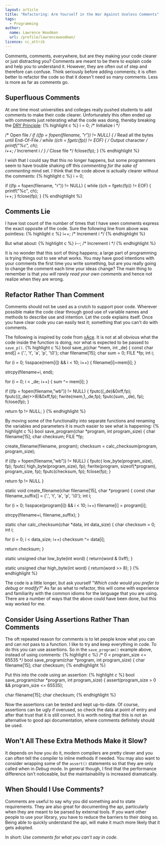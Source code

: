 ```yaml
---
layout: article
title: "Refactoring: Arm Yourself in the War Against Useless Comments"
tags:
  - Programming
author:
  name: Lawrence Woodman
  url: /profile/lawrencewoodman/
licence: cc_attrib
---
```


Comments, comments, everywhere, but are they making your code clearer or just distracting you?  Comments are meant to be there to explain code and help you to understand it.  However, they are often out of step and therefore can confuse. Think seriously before adding comments; it is often better to refactor the code so that it doesn't need so many comments.  Less is more as far as comments go.

## Superfluous Comments
At one time most universities and colleges really pushed students to add comments to make their code clearer.  Unfortunately this often ended up with comments just reiterating what the code was doing, thereby breaking the [DRY Principle](http://en.wikipedia.org/wiki/Don%27t_repeat_yourself "Don't repeat yourself"):
{% highlight c %}
i = 0;    /* Initialize i */

/* Open file */
if ((fp = fopen(filename, "r")) != NULL) {
  /* Read all the bytes until End-Of-File */
  while ((ch = fgetc(fp)) != EOF) {
    /* Output character */
    printf("%c", ch);  
    i++;    /* Increment i */
  }
  /* Close file */
  fclose(fp);
}
{% endhighlight %}

I wish that I could say that this no longer happens, but some programmers seem to have trouble shaking off this _commenting for the sake of commenting_ mind set.  I think that the code above is actually clearer without the comments:
{% highlight c %}
i = 0;

if ((fp = fopen(filename, "r")) != NULL) {
  while ((ch = fgetc(fp)) != EOF) {
    printf("%c", ch);  
    i++;
  }
  fclose(fp);
}
{% endhighlight %}

## Comments Lie

I have lost count of the number of times that I have seen comments express the exact opposite of the code.  Sure the following line from above was pointless:
{% highlight c %}
i++;    /* Increment i */
{% endhighlight %}

But what about:
{% highlight c %}
i--;    /* Increment i */
{% endhighlight %}

It is no wonder that this sort of thing happens; a large part of programming is trying things out to see what works.  You may have good intentions with your comments the first time you write something, but are you really going to change the comment each time your ideas change?  The main thing to remember is that _you will rarely read your own comments_ and hence not realize when they are wrong.

## Refactor Rather Than Comment
Comments should not be used as a crutch to support poor code.  Wherever possible make the code clear through good use of variable names and methods to describe use and intention.  Let the code explains itself.  Once you have clear code you can easily test it; something that you can't do with comments.

The following is inspired by code from [xAce](http://lawrencewoodman.github.com/xAce/ "A Jupiter Ace Emulator").  It is not at all obvious what the code inside the function is doing, nor what is expected to be passed to `save_p()`.
{% highlight c %}
bool
save_p(char *mem, int _de)
{
  const char end[] = {'.', 't', 'a', 'p', '\0'};
  char filename[15];
  char sum = 0;
  FILE *fp;
  int i;

  for (i = 0; !isspace(mem[i]) && i < 10; i++) {
    filename[i]=mem[i];
  }

  strcpy(filename+i, end);

  for (i = 0; i < _de; i++) {
    sum ^= mem[i];
  }

  if ((fp = fopen(filename,"wb")) != NULL) {
    fputc((_de)&0xff,fp);
    fputc(((_de)>>8)&0xff,fp);
    fwrite(mem,1,_de,fp);
    fputc(sum, _de), fp);
    fclose(fp);
  }

  return fp != NULL;
}
{% endhighlight %}



By moving some of the functionality into separate functions and renaming the variables and parameters it is much easier to see what is happening:
{% highlight c %}
bool
save_program(char *program, int program_size)
{
  char filename[15];
  char checksum;
  FILE *fp;

  create_filename(filename, program);
  checksum = calc_checksum(program, program_size);

  if ((fp = fopen(filename,"wb")) != NULL) {
    fputc( low_byte(program_size), fp);
    fputc( high_byte(program_size), fp);
    fwrite(program, sizeof(*program), program_size, fp);
    fputc(checksum, fp);
    fclose(fp);
  }

  return fp != NULL
}

static void
create_filename(char filename[15], char *program)
{
  const char filename_suffix[] = {'.', 't', 'a', 'p', '\0'};
  int i;
  
  for (i = 0; !isspace(program[i]) && i < 10; i++)
    filename[i] = program[i];

  strcpy(filename+i, filename_suffix);
}

static char
calc_checksum(char *data, int data_size)
{
  char checksum = 0;
  int i;

  for (i = 0; i < data_size; i++)
    checksum ^= data[i];

  return checksum;
}

static unsigned char
low_byte(int word) { return(word & 0xff); }

static unsigned char
high_byte(int word) { return(word >> 8); }
{% endhighlight %}


The code is a little longer, but ask yourself "<em>Which code would you prefer to debug or modify?</em>"  As far as what to refactor, this will come with experience and familiarity with the common idioms for the language that you are using.  There are a number of ways that the above could have been done, but this way worked for me.

## Consider Using Assertions Rather Than Comments
The oft repeated reason for comments is to let people know what you can and can not pass to a function.  I like to try and keep everything in code.  To do this you can use assertions.  So in the `save_program()` example above, instead of using comments:
{% highlight c %}
/* 0 < program_size <= 65535 */
bool
save_program(char *program, int program_size)
{
  char filename[15];
  char checksum;
{% endhighlight %}

Put this into the code using an assertion:
{% highlight c %}
bool
save_program(char *program, int program_size)
{
  assert(program_size > 0 && program_size <= 65535);

  char filename[15];
  char checksum;
{% endhighlight %}

Now the assertions can be tested and kept up-to-date.  Of course, assertions can be ugly if overused, so check the data at point of entry and after that trust that it is still correct.  It is worth noting that this is not an alternative to good api documentation, where comments definitely should be used.


## Won't All These Extra Methods Make it Slow?
It depends on how you do it, modern compilers are pretty clever and you can often tell the compiler to inline methods if needed.  You may also want to consider wrapping some of the `assert()` statements so that they are only called when in _Debug_ mode.  In general though, I find that the performance difference isn't noticeable, but the maintainability is increased dramatically.

## When Should I Use Comments?
Comments are useful to say why you did something and to state requirements.  They are also great for documenting the api, particularly when they are meant to be parsed by external tools.  If you want other people to use your library, you have to reduce the barriers to their doing so.  Being able to quickly understand the api, will make it much more likely that it gets adopted.

In short: _Use comments for what you can't say in code_.


